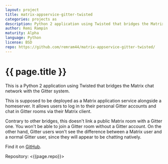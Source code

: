 ```yaml
---
layout: project
title: matrix-appservice-gitter-twisted
categories: projects as
description: Python 2 application using Twisted that bridges the Matrix chat network with Gitter.
author: Remi Rampin
maturity: Alpha
language: Python
license: BSD
repo: https://github.com/remram44/matrix-appservice-gitter-twisted/
---
```


# {{ page.title }}
This is a Python 2 application using Twisted that bridges the Matrix chat network with the Gitter system.

This is supposed to be deployed as a Matrix application service alongside a homeserver. It allows users to log in to their personal Gitter accounts and chat in Gitter rooms via their Matrix client.

Contrary to other bridges, this doesn't link a public Matrix room with a Gitter one. You won't be able to join a Gitter room without a Gitter account. On the other hand, Gitter users won't see the difference between a Matrix user and a normal Gitter user, since they will appear to be chatting natively.

Find it on [GitHub](https://github.com/remram44/matrix-appservice-gitter-twisted/).

Repository: <{{page.repo}}>
